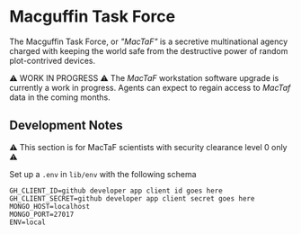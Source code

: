 # Macguffin Task Force

The Macguffin Task Force, or _"MacTaF"_ is a secretive multinational
agency charged with keeping the world safe from the destructive power of
random plot-contrived devices.

⚠️ WORK IN PROGRESS ⚠️
The _MacTaF_ workstation software upgrade is currently a work in progress.
Agents can expect to regain access to _MacTaf_ data in the coming months.

## Development Notes

⚠️ This section is for MacTaF scientists with security clearance level 0 only ⚠️

Set up a `.env` in `lib/env` with the following schema

```
GH_CLIENT_ID=github developer app client id goes here
GH_CLIENT_SECRET=github developer app client secret goes here
MONGO_HOST=localhost
MONGO_PORT=27017
ENV=local
```






